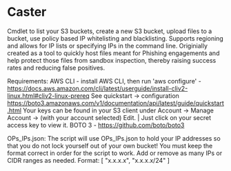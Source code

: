 # Caster
Cmdlet to list your S3 buckets, create a new S3 bucket, upload files to a bucket, use policy based IP whitelisting and blacklisting. Supports regioning and allows for IP lists or specifying IPs in the command line. Originially created as a tool to quickly host files meant for Phishing engagements and help protect those files from sandbox inspection, thereby raising success rates and reducing false positives.

Requirements:
AWS CLI - install AWS CLI, then run 'aws configure' - https://docs.aws.amazon.com/cli/latest/userguide/install-cliv2-linux.html#cliv2-linux-prereq 
	See quickstart -> configuration https://boto3.amazonaws.com/v1/documentation/api/latest/guide/quickstart.html
	Your keys can be found in your S3 client under Account -> Manage Account -> (with your account selected) Edit. | Just click on your secret access key to view it. 
BOTO 3 - https://github.com/boto/boto3

OPs_IPs.json:
The script will use OPs_IPs.json to hold your IP addresses so that you do not lock yourself out of your own bucket! You must keep the format correct in order for the script to work. Add or remove as many IPs or CIDR ranges as needed. 
Format: [ "x.x.x.x", "x.x.x.x/24" ] 
